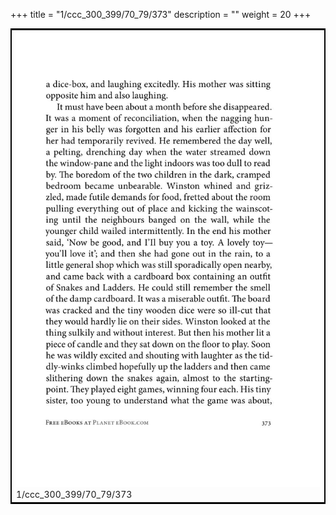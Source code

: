 +++
title = "1/ccc_300_399/70_79/373"
description = ""
weight = 20
+++

<table style="border:2px solid black;max-width:800px;max-height:800px;" 
><tr><td><img class="center-fit-jpg"
src="/jpg_/out_jpg_1984__373.jpg"  >1/ccc_300_399/70_79/373</img></td></tr></table>